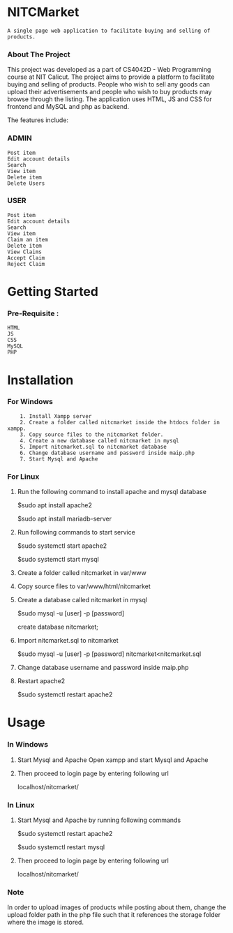 # NITCMarket

    A single page web application to facilitate buying and selling of products.

### About The Project

This project was developed as a part of CS4042D - Web Programming course at NIT Calicut. The project aims to provide a platform to facilitate buying and selling of products. People who wish to sell any goods can upload their advertisements and people who wish to buy products may browse through the listing. The application uses HTML, JS and CSS for frontend and MySQL and php as backend.


The features include:

### ADMIN

    Post item
    Edit account details
    Search
    View item
    Delete item
    Delete Users

###    USER

    Post item
    Edit account details
    Search
    View item
    Claim an item
    Delete item
    View Claims
    Accept Claim
    Reject Claim


# Getting Started

### Pre-Requisite :
    HTML
    JS
    CSS
    MySQL
    PHP     

  
# Installation         

### For Windows

        1. Install Xampp server
        2. Create a folder called nitcmarket inside the htdocs folder in xampp.
        3. Copy source files to the nitcmarket folder.
        4. Create a new database called nitcmarket in mysql
        5. Import nitcmarket.sql to nitcmarket database
        6. Change database username and password inside maip.php
        7. Start Mysql and Apache

### For Linux

1. Run the following command to install apache and mysql database
         
    $sudo apt install apache2
		         
    $sudo apt install mariadb-server

2. Run following commands to start service
        
    $sudo systemctl start apache2
		        
    $sudo systemctl start mysql

3. Create a folder called nitcmarket in var/www

4. Copy source files to var/www/html/nitcmarket

5. Create a database called nitcmarket in mysql
		       
    $sudo mysql -u [user] -p [password]
		       
    create database nitcmarket;

6. Import nitcmarket.sql to nitcmarket
	
    $sudo mysql -u [user] -p [password] nitcmarket<nitcmarket.sql

7. Change database username and password inside maip.php

8. Restart apache2
	
    $sudo systemctl restart apache2


# Usage

### In Windows
1. Start Mysql and Apache
	Open xampp and start Mysql and Apache

2. Then proceed to login page by entering following url
			
    localhost/nitcmarket/

### In Linux
1. Start Mysql and Apache by running following commands
			
    $sudo systemctl restart apache2
		
    $sudo systemctl restart mysql

2. Then proceed to login page by entering following url
			    
    localhost/nitcmarket/


### Note

In order to upload images of products while posting about them, change the upload folder path in the php file such that it references the storage folder where the image is stored.                             

